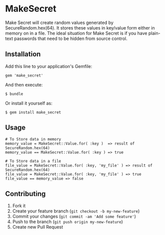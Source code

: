 # MakeSecret

Make Secret will create random values generated by SecureRandom.hex(64).
It stores these values in key/value form either in memory on in a file.
The ideal situation for Make Secret is if you have plain-text passwords that
need to be hidden from source control.

## Installation

Add this line to your application's Gemfile:

    gem 'make_secret'

And then execute:

    $ bundle

Or install it yourself as:

    $ gem install make_secret

## Usage

    # To Store data in memory
    memory_value = MakeSecret::Value.for( :key )  => result of SecureRandom.hex(64)
    memory_value == MakeSecret::Value.for( :key ) => true
    
    # To Store data in a file
    file_value = MakeSecret::Value.for( :key, 'my_file' ) => result of SecureRandom.hex(64)
    file_value = MakeSecret::Value.for( :key, 'my_file' ) => true
    file_value == memory_value => false
    



## Contributing

1. Fork it
2. Create your feature branch (`git checkout -b my-new-feature`)
3. Commit your changes (`git commit -am 'Add some feature'`)
4. Push to the branch (`git push origin my-new-feature`)
5. Create new Pull Request
